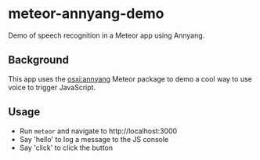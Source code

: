 # meteor-annyang-demo

Demo of speech recognition in a Meteor app using Annyang.

## Background

This app uses the [osxi:annyang](https://github.com/osxi/meteor-annyang) Meteor package to demo a cool way to use voice to trigger JavaScript.

## Usage

  - Run `meteor` and navigate to http://localhost:3000
  - Say 'hello' to log a message to the JS console
  - Say 'click' to click the button
